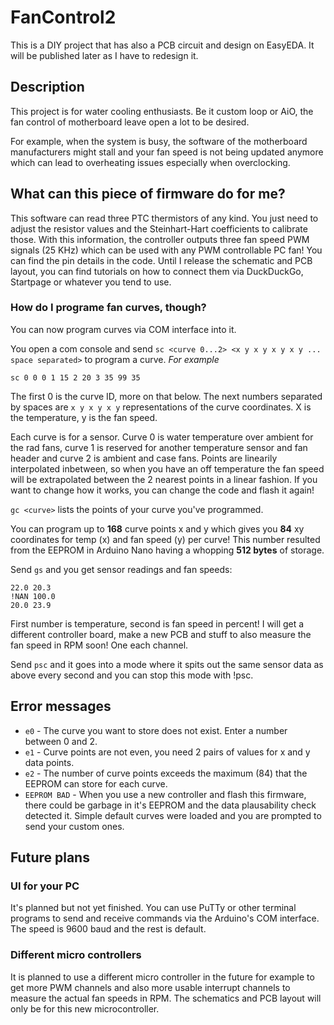 # FanControl2
This is a DIY project that has also a PCB circuit and design on EasyEDA. It will be published later as I have to redesign it.
## Description
This project is for water cooling enthusiasts. Be it custom loop or AiO, the fan control of motherboard leave open a lot to be desired.

For example, when the system is busy, the software of the motherboard manufacturers might stall and your fan speed is not being updated anymore which can lead to overheating issues especially when overclocking.

## What can this piece of firmware do for me?
This software can read three PTC thermistors of any kind. You just need to adjust the resistor values and the Steinhart-Hart coefficients to calibrate those. With this information, the controller outputs three fan speed PWM signals (25 KHz) which can be used with any PWM controllable PC fan! You can find the pin details in the code. Until I release the schematic and PCB layout, you can find tutorials on how to connect them via DuckDuckGo, Startpage or whatever you tend to use.

### How do I programe fan curves, though?
You can now program curves via COM interface into it.

You open a com console and send
`sc <curve 0...2> <x y x y x y x y ... space separated>` to program a curve.
*For example*
```
sc 0 0 0 1 15 2 20 3 35 99 35
```
The first 0 is the curve ID, more on that below. The next numbers separated by spaces are `x y x y x y` representations of the curve coordinates. X is the temperature, y is the fan speed.

Each curve is for a sensor. Curve 0 is water temperature over ambient for the rad fans, curve 1 is reserved for another temperature sensor and fan header and curve 2 is ambient and case fans. Points are linearily interpolated inbetween, so when you have an off temperature the fan speed will be extrapolated between the 2 nearest points in a linear fashion. If you want to change how it works, you can change the code and flash it again!

`gc <curve>` lists the points of your curve you've programmed.

You can program up to **168** curve points x and y which gives you **84** xy coordinates for temp (x) and fan speed (y) per curve!
This number resulted from the EEPROM in Arduino Nano having a whopping **512 bytes** of storage.

Send `gs` and you get sensor readings and fan speeds:

```
22.0 20.3
!NAN 100.0
20.0 23.9
```

First number is temperature, second is fan speed in percent! I will get a different controller board, make a new PCB and stuff to also measure the fan speed in RPM soon! One each channel.

Send `psc` and it goes into a mode where it spits out the same sensor data as above every second and you can stop this mode with !psc.

## Error messages
* `e0` - The curve you want to store does not exist. Enter a number between 0 and 2.
* `e1` - Curve points are not even, you need 2 pairs of values for x and y data points.
* `e2` - The number of curve points exceeds the maximum (84) that the EEPROM can store for each curve.
* `EEPROM BAD` - When you use a new controller and flash this firmware, there could be garbage in it's EEPROM and the data plausability check detected it. Simple default curves were loaded and you are prompted to send your custom ones.

## Future plans
### UI for your PC
It's planned but not yet finished.
You can use PuTTy or other terminal programs to send and receive commands via the Arduino's COM interface. The speed is 9600 baud and the rest is default.

### Different micro controllers
It is planned to use a different micro controller in the future for example to get more PWM channels and also more usable interrupt channels to measure the actual fan speeds in RPM. The schematics and PCB layout will only be for this new microcontroller.